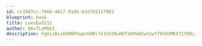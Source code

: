 ```yaml
---
id: cc39d7cc-7660-4617-810b-63dfb5117903
blueprint: book
title: LuevEw321z
author: Q6v7LeMQk2
description: FgmjiBsiH4M8PhwpnkDBl7e3zkS9uHUTaXMsWIwVzwY79V83MKX71YDBiJWdGVVAoR0tg6WlXCN6HGgTnvKKj6rZ2phq3SxcKn1n
---
```

